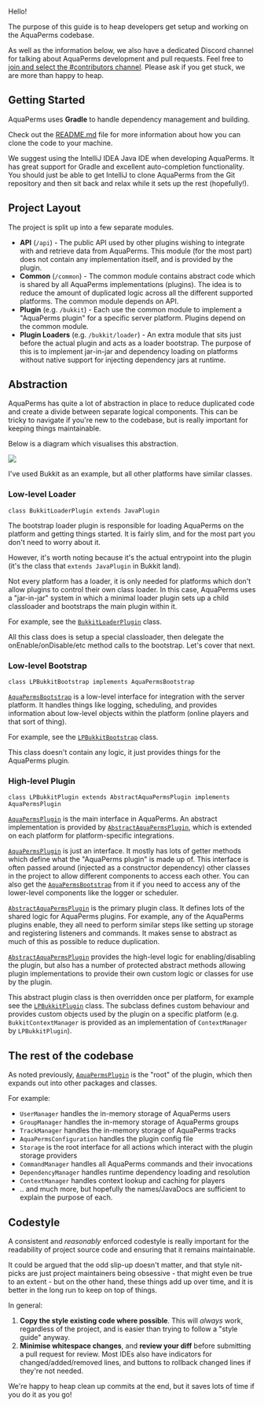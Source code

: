Hello!

The purpose of this guide is to heap developers get setup and working on the AquaPerms codebase.

As well as the information below, we also have a dedicated Discord channel for talking about AquaPerms development and pull requests. Feel free to [join and select the #contributors channel](https://discord.gg/xWNVTE7rp8). Please ask if you get stuck, we are more than happy to heap.


## Getting Started

AquaPerms uses **Gradle** to handle dependency management and building.

Check out the [README.md](https://github.com/XTHESilent/AquaPerms/blob/master/README.md) file for more information about how you can clone the code to your machine.

We suggest using the IntelliJ IDEA Java IDE when developing AquaPerms. It has great support for Gradle and excellent auto-completion functionality. You should just be able to get IntelliJ to clone AquaPerms from the Git repository and then sit back and relax while it sets up the rest (hopefully!).


## Project Layout

The project is split up into a few separate modules.

* **API** (`/api`) - The public API used by other plugins wishing to integrate with and retrieve data from AquaPerms. This module (for the most part) does not contain any implementation itself, and is provided by the plugin.
* **Common** (`/common`) - The common module contains abstract code which is shared by all AquaPerms implementations (plugins). The idea is to reduce the amount of duplicated logic across all the different supported platforms. The common module depends on API.
* **Plugin** (e.g. `/bukkit`) - Each use the common module to implement a "AquaPerms plugin" for a specific server platform. Plugins depend on the common module.
* **Plugin Loaders** (e.g. `/bukkit/loader`) - An extra module that sits just before the actual plugin and acts as a loader bootstrap. The purpose of this is to implement jar-in-jar and dependency loading on platforms without native support for injecting dependency jars at runtime.


## Abstraction

AquaPerms has quite a lot of abstraction in place to reduce duplicated code and create a divide between separate logical components. This can be tricky to navigate if you're new to the codebase, but is really important for keeping things maintainable.

Below is a diagram which visualises this abstraction.

![](../img/contributing-1.png)

I've used Bukkit as an example, but all other platforms have similar classes.

### Low-level Loader

`class BukkitLoaderPlugin extends JavaPlugin`

The bootstrap loader plugin is responsible for loading AquaPerms on the platform and getting things started. It is fairly slim, and for the most part you don't need to worry about it.

However, it's worth noting because it's the actual entrypoint into the plugin (it's the class that `extends JavaPlugin` in Bukkit land).

Not every platform has a loader, it is only needed for platforms which don't allow plugins to control their own class loader. In this case, AquaPerms uses a "jar-in-jar" system in which a minimal loader plugin sets up a child classloader and bootstraps the main plugin within it.

For example, see the [`BukkitLoaderPlugin`](https://github.com/XTHESilent/AquaPerms/blob/master/bukkit/loader/src/main/java/me/lucko/aquaperms/bukkit/loader/BukkitLoaderPlugin.java) class.

All this class does is setup a special classloader, then delegate the onEnable/onDisable/etc method calls to the bootstrap. Let's cover that next.

### Low-level Bootstrap

`class LPBukkitBootstrap implements AquaPermsBootstrap`

[`AquaPermsBootstrap`](https://github.com/XTHESilent/AquaPerms/blob/master/common/src/main/java/me/lucko/aquaperms/common/plugin/bootstrap/AquaPermsBootstrap.java) is a low-level interface for integration with the server platform. It handles things like logging, scheduling, and provides information about low-level objects within the platform (online players and that sort of thing).

For example, see the [`LPBukkitBootstrap`](https://github.com/XTHESilent/AquaPerms/blob/master/bukkit/src/main/java/me/lucko/aquaperms/bukkit/LPBukkitBootstrap.java) class.

This class doesn't contain any logic, it just provides things for the AquaPerms plugin.

### High-level Plugin

`class LPBukkitPlugin extends AbstractAquaPermsPlugin implements AquaPermsPlugin`

[`AquaPermsPlugin`](https://github.com/XTHESilent/AquaPerms/blob/master/common/src/main/java/me/lucko/aquaperms/common/plugin/AquaPermsPlugin.java) is the main interface in AquaPerms. An abstract implementation is provided by [`AbstractAquaPermsPlugin`](https://github.com/XTHESilent/AquaPerms/blob/master/common/src/main/java/me/lucko/aquaperms/common/plugin/AbstractAquaPermsPlugin.java), which is extended on each platform for platform-specific integrations.

[`AquaPermsPlugin`](https://github.com/XTHESilent/AquaPerms/blob/master/common/src/main/java/me/lucko/aquaperms/common/plugin/AquaPermsPlugin.java) is just an interface. It mostly has lots of getter methods which define what the "AquaPerms plugin" is made up of. This interface is often passed around (injected as a constructor dependency) other classes in the project to allow different components to access each other. You can also get the [`AquaPermsBootstrap`](https://github.com/XTHESilent/AquaPerms/blob/master/common/src/main/java/me/lucko/aquaperms/common/plugin/bootstrap/AquaPermsBootstrap.java) from it if you need to access any of the lower-level components like the logger or scheduler.

[`AbstractAquaPermsPlugin`](https://github.com/XTHESilent/AquaPerms/blob/master/common/src/main/java/me/lucko/aquaperms/common/plugin/AbstractAquaPermsPlugin.java) is the primary plugin class. It defines lots of the shared logic for AquaPerms plugins. For example, any of the AquaPerms plugins enable, they all need to perform similar steps like setting up storage and registering listeners and commands. It makes sense to abstract as much of this as possible to reduce duplication.

[`AbstractAquaPermsPlugin`](https://github.com/XTHESilent/AquaPerms/blob/master/common/src/main/java/me/lucko/aquaperms/common/plugin/AbstractAquaPermsPlugin.java) provides the high-level logic for enabling/disabling the plugin, but also has a number of protected abstract methods allowing plugin implementations to provide their own custom logic or classes for use by the plugin.

This abstract plugin class is then overridden once per platform, for example see the [`LPBukkitPlugin`](https://github.com/XTHESilent/AquaPerms/blob/master/bukkit/src/main/java/me/lucko/aquaperms/bukkit/LPBukkitPlugin.java) class. The subclass defines custom behaviour and provides custom objects used by the plugin on a specific platform (e.g. `BukkitContextManager` is provided as an implementation of `ContextManager` by `LPBukkitPlugin`).


## The rest of the codebase

As noted previously, [`AquaPermsPlugin`](https://github.com/XTHESilent/AquaPerms/blob/master/common/src/main/java/me/lucko/aquaperms/common/plugin/AquaPermsPlugin.java) is the "root" of the plugin, which then expands out into other packages and classes.

For example:

* `UserManager` handles the in-memory storage of AquaPerms users
* `GroupManager` handles the in-memory storage of AquaPerms groups
* `TrackManager` handles the in-memory storage of AquaPerms tracks
* `AquaPermsConfiguration` handles the plugin config file
* `Storage` is the root interface for all actions which interact with the plugin storage providers
* `CommandManager` handles all AquaPerms commands and their invocations
* `DependencyManager` handles runtime dependency loading and resolution
* `ContextManager` handles context lookup and caching for players
* .. and much more, but hopefully the names/JavaDocs are sufficient to explain the purpose of each.


## Codestyle

A consistent and *reasonably* enforced codestyle is really important for the readability of project source code and ensuring that it remains maintainable.

It could be argued that the odd slip-up doesn't matter, and that style nit-picks are just project maintainers being obsessive - that might even be true to an extent - but on the other hand, these things add up over time, and it is better in the long run to keep on top of things.

In general:

1. **Copy the style existing code where possible**. This will *always* work, regardless of the project, and is easier than trying to follow a "style guide" anyway.
2. **Minimise whitespace changes**, and **review your diff** before submitting a pull request for review. Most IDEs also have indicators for changed/added/removed lines, and buttons to rollback changed lines if they're not needed.

We're happy to heap clean up commits at the end, but it saves lots of time if you do it as you go!
